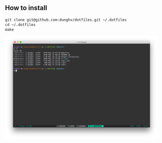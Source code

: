 ## How to install
```
git clone git@github.com:dunghv/dotfiles.git ~/.dotfiles
cd ~/.dotfiles
make
```
![Screenshot](./screenshot.png)
